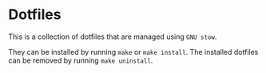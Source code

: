 # Dotfiles
This is a collection of dotfiles that are managed using `GNU stow`.

They can be installed by running `make` or `make install`.
The installed dotfiles can be removed by running `make uninstall`.
